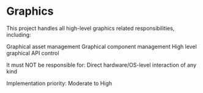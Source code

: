 # Graphics
This project handles all high-level graphics related responsibilities, including:

Graphical asset management
Graphical component management
High level graphical API control

It must NOT be responsible for:
Direct hardware/OS-level interaction of any kind 

Implementation priority: Moderate to High